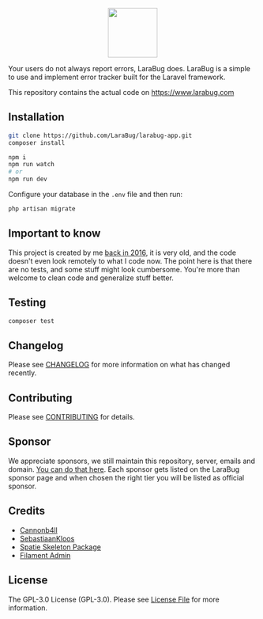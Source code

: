 <p align="center"><a href="https://www.larabug.com" target="_blank"><img src="https://www.larabug.com/images/larabug-logo-small.png" width="100"></a></p>

Your users do not always report errors, LaraBug does. LaraBug is a simple to use and implement error tracker built for the Laravel framework.

This repository contains the actual code on https://www.larabug.com

## Installation

```bash
git clone https://github.com/LaraBug/larabug-app.git
composer install

npm i
npm run watch
# or
npm run dev
```

Configure your database in the `.env` file and then run:

```bash
php artisan migrate
```

## Important to know

This project is created by me [back in 2016](https://laraveldaily.com/dennis-larabug-growing-faster-imagine/), it is very old, and the code doesn't even look remotely to what I code now. The point here
is that there are no tests, and some stuff might look cumbersome. You're more than welcome to clean code
and generalize stuff better.

## Testing

```bash
composer test
```

## Changelog

Please see [CHANGELOG](CHANGELOG.md) for more information on what has changed recently.

## Contributing

Please see [CONTRIBUTING](.github/CONTRIBUTING.md) for details.

## Sponsor

We appreciate sponsors, we still maintain this repository, server, emails and domain. [You can do that here](https://github.com/sponsors/Cannonb4ll).
Each sponsor gets listed on the LaraBug sponsor page and when chosen the right tier you will be listed as official sponsor.

## Credits

- [Cannonb4ll](https://github.com/cannonb4ll)
- [SebastiaanKloos](https://github.com/SebastiaanKloos)
- [Spatie Skeleton Package](https://github.com/spatie/package-skeleton-laravel)
- [Filament Admin](https://filamentadmin.com/?ref=https://github.com/LaraBug/larabug-app)

## License

The GPL-3.0 License (GPL-3.0). Please see [License File](LICENSE.md) for more information.

